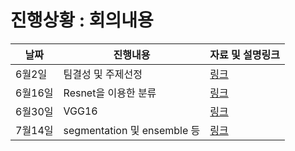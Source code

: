 # 진행상황 : 회의내용

|날짜|진행내용|자료 및 설명링크|
|---|---|---|
|6월2일|팀결성 및 주제선정|[링크](https://github.com/choco9966/Alzheimer-Lab/tree/master/%ED%9A%8C%EC%9D%98%EB%82%B4%EC%9A%A9/20180602)|
|6월16일|Resnet을 이용한 분류|[링크](https://github.com/choco9966/Alzheimer-Lab/tree/master/%ED%9A%8C%EC%9D%98%EB%82%B4%EC%9A%A9/20180616)|
|6월30일|VGG16|[링크](https://github.com/choco9966/Alzheimer-Lab/tree/master/%ED%9A%8C%EC%9D%98%EB%82%B4%EC%9A%A9/20180630)|
|7월14일|segmentation 및 ensemble 등 |[링크](https://github.com/choco9966/Alzheimer-Lab/tree/master/%ED%9A%8C%EC%9D%98%EB%82%B4%EC%9A%A9/20180714)
